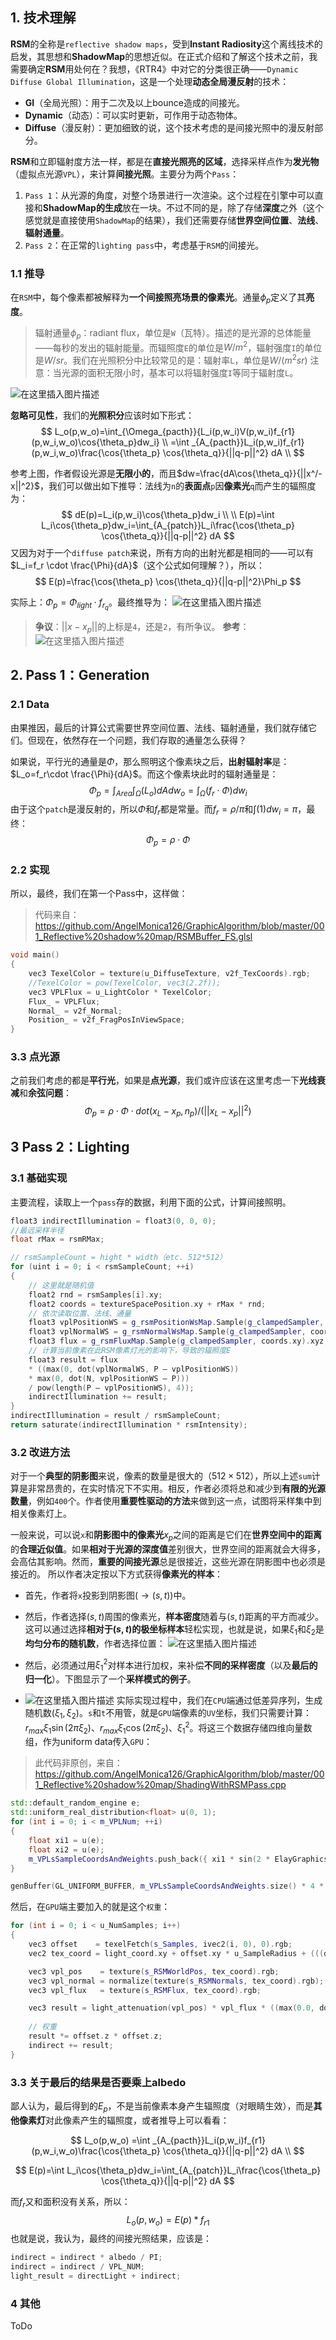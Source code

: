 ﻿## 1. 技术理解
**RSM**的全称是`reflective shadow maps`，受到**Instant Radiosity**这个离线技术的启发，其思想和**ShadowMap**的思想近似。在正式介绍和了解这个技术之前，我需要确定**RSM**用处何在？我想，《RTR4》中对它的分类很正确——`Dynamic Diffuse Global Illumination`，这是一个处理**动态全局漫反射**的技术：

 - **GI**（全局光照）：用于二次及以上bounce造成的间接光。
 - **Dynamic**（动态）：可以实时更新，可作用于动态物体。
 - **Diffuse**（漫反射）：更加细致的说，这个技术考虑的是间接光照中的漫反射部分。

**RSM**和立即辐射度方法一样，都是在**直接光照亮的区域**，选择采样点作为**发光物**（虚拟点光源`VPL`），来计算**间接光照**。主要分为两个`Pass`：

 1. `Pass 1`：从光源的角度，对整个场景进行一次渲染。这个过程在引擎中可以直接和**ShadowMap的生成**放在一块。不过不同的是，除了存储**深度**之外（这个感觉就是直接使用`ShadowMap`的结果），我们还需要存储**世界空间位置**、**法线**、**辐射通量**。
 2. `Pass 2`：在正常的`lighting pass`中，考虑基于`RSM`的间接光。

### 1.1 推导
在`RSM`中，每个像素都被解释为**一个间接照亮场景的像素光**。通量$\phi_p$定义了其**亮度**。

> 辐射通量$\phi_p$：radiant flux，单位是`W`（瓦特）。描述的是光源的总体能量——每秒的发出的辐射能量。而辐照度`E`的单位是$W/m^2$，辐射强度`I`的单位是$W/sr$。我们在光照积分中比较常见的是：辐射率`L`，单位是$W/(m^2sr)$
> 注意：当光源的面积无限小时，基本可以将辐射强度`I`等同于辐射度`L`。

![在这里插入图片描述](https://img-blog.csdnimg.cn/a210f28fce6e4c3b8d6432704fb85a3a.png?x-oss-process=image/watermark,type_d3F5LXplbmhlaQ,shadow_50,text_Q1NETiBASk1YSU40MjI=,size_20,color_FFFFFF,t_70,g_se,x_16)

**忽略可见性**，我们的**光照积分**应该时如下形式：
$$
	L_o(p,w_o)=\int_{\Omega_{pacth}}{L_i(p,w_i)V(p,w_i)f_{r1}(p,w_i,w_o)\cos{\theta_p}dw_i}
	\\
	=\int _{A_{pacth}}L_i(p,w_i)f_{r1}(p,w_i,w_o)\frac{\cos{\theta_p} \cos{\theta_q}}{||q-p||^2} dA
	\\
$$

 参考上图，作者假设光源是**无限小的**，而且$dw=\frac{dA\cos{\theta_q}}{||x^/-x||^2}$，我们可以做出如下推导：法线为`n`的**表面点**`p`因**像素光**`q`而产生的辐照度为：
$$
	dE(p)=L_i(p,w_i)\cos{\theta_p}dw_i
 \\
 \\
 E(p)=\int L_i\cos{\theta_p}dw_i=\int_{A_{patch}}L_i\frac{\cos{\theta_p} \cos{\theta_q}}{||q-p||^2} dA 
 $$
 又因为对于一个`diffuse patch`来说，所有方向的出射光都是相同的——可以有$L_i=f_r \cdot \frac{\Phi}{dA}$（这个公式如何理解？），所以：
$$
E(p)=\frac{\cos{\theta_p} \cos{\theta_q}}{||q-p||^2}\Phi_p
$$

实际上：$\Phi_p=\Phi_{light}\cdot f_{r_q}$。最终推导为：
![在这里插入图片描述](https://img-blog.csdnimg.cn/23446ac14e0746dd99fd88c29d39ab2b.png)


> **争议**：$||x-x_p||$的上标是`4`，还是`2`，有所争议。
> **参考**：
> ![在这里插入图片描述](https://img-blog.csdnimg.cn/a5eda5465863449fbcf1e5804bddf5b4.png?x-oss-process=image/watermark,type_d3F5LXplbmhlaQ,shadow_50,text_Q1NETiBASk1YSU40MjI=,size_20,color_FFFFFF,t_70,g_se,x_16)





## 2. Pass 1：Generation
### 2.1 Data
由果推因，最后的计算公式需要世界空间位置、法线、辐射通量，我们就存储它们。但现在，依然存在一个问题，我们存取的通量怎么获得？

如果说，平行光的通量是$\Phi$，那么照明这个像素块之后，**出射辐射率**是：$L_o=f_r\cdot \frac{\Phi}{dA}$。而这个像素块此时的辐射通量是：
$$
	\Phi_p=\int_{Area}\int_{\Omega}(L_o)dAdw_o=\int_{\Omega}(f_r\cdot \Phi)
 dw_i
$$
由于这个`patch`是漫反射的，所以$\Phi$和$f_r$都是常量。而$f_r=\rho/\pi$和$\int(1) dw_i=\pi$，最终：
$$
\Phi_p=\rho\cdot \Phi
$$

### 2.2 实现
所以，最终，我们在第一个Pass中，这样做：

> 代码来自：https://github.com/AngelMonica126/GraphicAlgorithm/blob/master/001_Reflective%20shadow%20map/RSMBuffer_FS.glsl

```cpp
void main()
{
	vec3 TexelColor = texture(u_DiffuseTexture, v2f_TexCoords).rgb;
	//TexelColor = pow(TexelColor, vec3(2.2f));
	vec3 VPLFlux = u_LightColor * TexelColor;
	Flux_ = VPLFlux;
	Normal_ = v2f_Normal;
	Position_ = v2f_FragPosInViewSpace;
}
```
### 3.3 点光源
之前我们考虑的都是**平行光**，如果是**点光源**，我们或许应该在这里考虑一下**光线衰减**和**余弦问题**：
$$
\Phi_p=\rho\cdot \Phi \cdot dot(x_L-x_p,n_p)/(||x_L-x_p||^2)
$$


## 3 Pass 2：Lighting
### 3.1 基础实现
主要流程，读取上一个`pass`存的数据，利用下面的公式，计算间接照明。

```cpp
float3 indirectIllumination = float3(0, 0, 0);
//最远采样半径
float rMax = rsmRMax;

// rsmSampleCount = hight * width（etc. 512*512）
for (uint i = 0; i < rsmSampleCount; ++i)
{
	// 这里就是随机值
	float2 rnd = rsmSamples[i].xy;
	float2 coords = textureSpacePosition.xy + rMax * rnd;
	// 依次读取位置、法线、通量
	float3 vplPositionWS = g_rsmPositionWsMap.Sample(g_clampedSampler, coords.xy).xyz;
	float3 vplNormalWS = g_rsmNormalWsMap.Sample(g_clampedSampler, coords.xy).xyz;
	float3 flux = g_rsmFluxMap.Sample(g_clampedSampler, coords.xy).xyz;
	// 计算当前像素在此RSM像素灯光的影响下，导致的辐照度E
	float3 result = flux
	* ((max(0, dot(vplNormalWS, P – vplPositionWS))
	* max(0, dot(N, vplPositionWS – P)))
	/ pow(length(P – vplPositionWS), 4));
	indirectIllumination += result;
}
indirectIllumination = result / rsmSampleCount;
return saturate(indirectIllumination * rsmIntensity);
```
### 3.2 改进方法
对于一个**典型的阴影图**来说，像素的数量是很大的（$512\times 512$），所以上述`sum`计算是非常昂贵的，在实时情况下不实用。相反，作者必须将总和减少到**有限的光源数量**，例如`400`个。作者使用**重要性驱动的方法**来做到这一点，试图将采样集中到相关像素灯上。

一般来说，可以说`x`和**阴影图中的像素光**$x_p$之间的距离是它们在**世界空间中的距离**的**合理近似值**。如果**相对于光源的深度值**差别很大，世界空间的距离就会大得多，会高估其影响。然而，**重要的间接光源**总是很接近，这些光源在阴影图中也必须是接近的。
所以作者决定按以下方式获得**像素光的样本**：

+ 首先，作者将`x`投影到阴影图$(→(s,t))$中。

+ 然后，作者选择$(s,t)$周围的像素光，**样本密度**随着与$(s,t)$距离的平方而减少。这可以通过选择**相对于$(s,t)$的极坐标样本**轻松实现，也就是说，如果$ξ_1$和$ξ_2$是**均匀分布的随机数**，作者选择位置：
![在这里插入图片描述](https://img-blog.csdnimg.cn/3fe7a0d7493d48979fc1882dca6db690.png)

+ 然后，必须通过用$ξ^2_1$对样本进行加权，来补偿**不同的采样密度**（以及**最后的归一化**）。下图显示了一个**采样模式的例子**。
+ ![在这里插入图片描述](https://img-blog.csdnimg.cn/26aea3522f124598b7e7576a48c536db.png?x-oss-process=image/watermark,type_d3F5LXplbmhlaQ,shadow_50,text_Q1NETiBASk1YSU40MjI=,size_20,color_FFFFFF,t_70,g_se,x_16)
实际实现过程中，我们在`CPU`端通过低差异序列，生成随机数$(\xi_1,\xi_2)$。`s`和`t`不用管，就是`GPU`端像素的`UV`坐标，我们只需要计算：$r_{max}\xi_1\sin{(2\pi\xi_2)}$、$r_{max}\xi_1\cos{(2\pi\xi_2)}$、$\xi_1^2$。将这三个数据存储四维向量数组，作为uniform data传入`GPU`：

> 此代码非原创，来自：https://github.com/AngelMonica126/GraphicAlgorithm/blob/master/001_Reflective%20shadow%20map/ShadingWithRSMPass.cpp

```cpp
std::default_random_engine e;
std::uniform_real_distribution<float> u(0, 1);
for (int i = 0; i < m_VPLNum; ++i)
{
	float xi1 = u(e);
	float xi2 = u(e);
	m_VPLsSampleCoordsAndWeights.push_back({ xi1 * sin(2 * ElayGraphics::PI * xi2), xi1 * cos(2 * ElayGraphics::PI * xi2), xi1 * xi1, 0 });
}

genBuffer(GL_UNIFORM_BUFFER, m_VPLsSampleCoordsAndWeights.size() * 4 * sizeof(GL_FLOAT), m_VPLsSampleCoordsAndWeights.data(), GL_STATIC_DRAW, 1);
```
然后，在`GPU`端主要加入的就是这个`权重`：

```cpp
for (int i = 0; i < u_NumSamples; i++)
{
    vec3 offset    = texelFetch(s_Samples, ivec2(i, 0), 0).rgb;
    vec2 tex_coord = light_coord.xy + offset.xy * u_SampleRadius + (((offset.xy * u_SampleRadius) / 2.0) * dither_offset);

    vec3 vpl_pos    = texture(s_RSMWorldPos, tex_coord).rgb;
    vec3 vpl_normal = normalize(texture(s_RSMNormals, tex_coord).rgb);
    vec3 vpl_flux   = texture(s_RSMFlux, tex_coord).rgb;

    vec3 result = light_attenuation(vpl_pos) * vpl_flux * ((max(0.0, dot(vpl_normal, (P - vpl_pos))) * max(0.0, dot(N, (vpl_pos - P)))) / pow(length(P - vpl_pos), 4.0));
	
	// 权重
    result *= offset.z * offset.z;
    indirect += result;
}
```

### 3.3 关于最后的结果是否要乘上albedo
鄙人认为，最后得到的$E_p$，不是当前像素本身产生辐照度（对眼睛生效），而是**其他像素灯**对此像素产生的辐照度，或者推导上可以看看：

$$
	L_o(p,w_o)
	=\int _{A_{pacth}}L_i(p,w_i)f_{r1}(p,w_i,w_o)\frac{\cos{\theta_p} \cos{\theta_q}}{||q-p||^2} dA
	\\
$$

$$
 E(p)=\int L_i\cos{\theta_p}dw_i=\int_{A_{patch}}L_i\frac{\cos{\theta_p} \cos{\theta_q}}{||q-p||^2} dA 
 $$

而$f_r$又和面积没有关系，所以：
$$
L_o(p,w_o)=E(p)*f_{r1}
$$
也就是说，我认为，最终的间接光照结果，应该是：

```cpp
indirect = indirect * albedo / PI;
indirect = indirect / VPL_NUM;
light_result = directLight + indirect;
```

### 4 其他
ToDo


